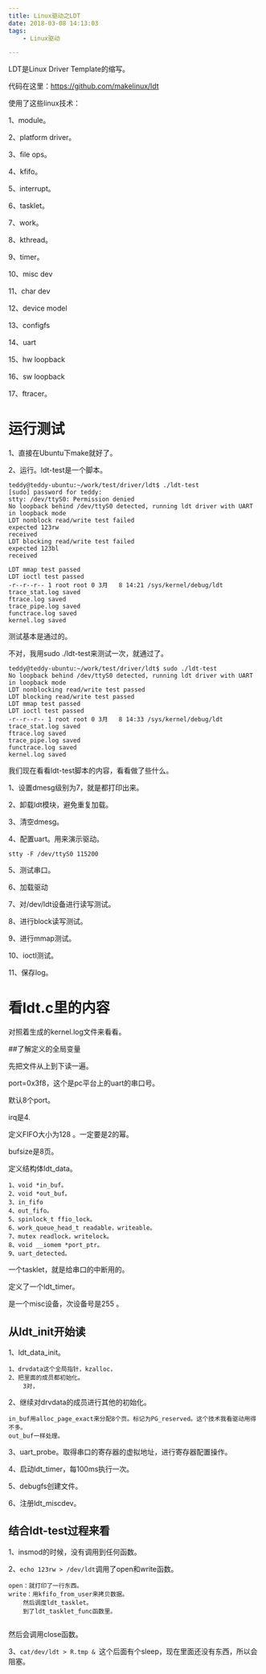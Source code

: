 ```yaml
---
title: Linux驱动之LDT
date: 2018-03-08 14:13:03
tags:
	- Linux驱动

---
```




LDT是Linux Driver Template的缩写。

代码在这里：https://github.com/makelinux/ldt





使用了这些linux技术：

1、module。

2、platform driver。

3、file ops。

4、kfifo。

5、interrupt。

6、tasklet。

7、work。

8、kthread。

9、timer。

10、misc dev

11、char dev

12、device model

13、configfs

14、uart

15、hw loopback

16、sw loopback

17、ftracer。

# 运行测试

1、直接在Ubuntu下make就好了。

2、运行。ldt-test是一个脚本。

```
teddy@teddy-ubuntu:~/work/test/driver/ldt$ ./ldt-test 
[sudo] password for teddy: 
stty: /dev/ttyS0: Permission denied
No loopback behind /dev/ttyS0 detected, running ldt driver with UART in loopback mode
LDT nonblock read/write test failed
expected 123rw
received 
LDT blocking read/write test failed
expected 123bl
received 

LDT mmap test passed
LDT ioctl test passed
-r--r--r-- 1 root root 0 3月   8 14:21 /sys/kernel/debug/ldt
trace_stat.log saved
ftrace.log saved
trace_pipe.log saved
functrace.log saved
kernel.log saved
```

测试基本是通过的。

不对，我用sudo ./ldt-test来测试一次，就通过了。

```
teddy@teddy-ubuntu:~/work/test/driver/ldt$ sudo ./ldt-test 
No loopback behind /dev/ttyS0 detected, running ldt driver with UART in loopback mode
LDT nonblocking read/write test passed
LDT blocking read/write test passed
LDT mmap test passed
LDT ioctl test passed
-r--r--r-- 1 root root 0 3月   8 14:33 /sys/kernel/debug/ldt
trace_stat.log saved
ftrace.log saved
trace_pipe.log saved
functrace.log saved
kernel.log saved
```



我们现在看看ldt-test脚本的内容，看看做了些什么。

1、设置dmesg级别为7，就是都打印出来。

2、卸载ldt模块，避免重复加载。

3、清空dmesg。

4、配置uart。用来演示驱动。

```
stty -F /dev/ttyS0 115200
```

5、测试串口。

6、加载驱动

7、对/dev/ldt设备进行读写测试。

8、进行block读写测试。

9、进行mmap测试。

10、ioctl测试。

11、保存log。

# 看ldt.c里的内容

对照着生成的kernel.log文件来看看。

##了解定义的全局变量

先把文件从上到下读一遍。

port=0x3f8，这个是pc平台上的uart的串口号。

默认8个port。

irq是4.

定义FIFO大小为128 。一定要是2的幂。

bufsize是8页。

定义结构体ldt_data。

```
1、void *in_buf。
2、void *out_buf。
3、in_fifo
4、out_fifo。
5、spinlock_t ffio_lock。
6、work_queue_head_t readable，writeable。
7、mutex readlock，writelock。
8、void __iomem *port_ptr。
9、uart_detected。
```

一个tasklet，就是给串口的中断用的。

定义了一个ldt_timer。

是一个misc设备，次设备号是255 。

## 从ldt_init开始读

1、ldt_data_init。

```
1、drvdata这个全局指针，kzalloc，
2、把里面的成员都初始化。
	3对，
```

2、继续对drvdata的成员进行其他的初始化。

```
in_buf用alloc_page_exact来分配8个页。标记为PG_reserved。这个技术我看驱动用得不多。
out_buf一样处理。
```

3、uart_probe。取得串口的寄存器的虚拟地址，进行寄存器配置操作。

4、启动ldt_timer，每100ms执行一次。

5、debugfs创建文件。

6、注册ldt_miscdev。

## 结合ldt-test过程来看

1、insmod的时候，没有调用到任何函数。

2、`echo 123rw > /dev/ldt`调用了open和write函数。

```
open：就打印了一行东西。
write：用kfifo_from_user来拷贝数据。
	然后调度ldt_tasklet。
	到了ldt_tasklet_func函数里。
		
```

然后会调用close函数。

3、`cat/dev/ldt > R.tmp & `这个后面有个sleep，现在里面还没有东西，所以会阻塞。









